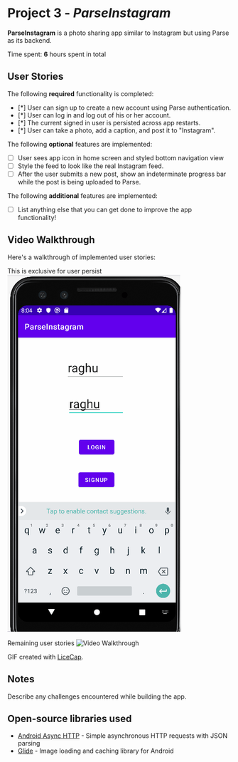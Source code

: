 # Project 3 - *ParseInstagram*

**ParseInstagram** is a photo sharing app similar to Instagram but using Parse as its backend.

Time spent: **6** hours spent in total

## User Stories

The following **required** functionality is completed:

- [*] User can sign up to create a new account using Parse authentication.
- [*] User can log in and log out of his or her account.
- [*] The current signed in user is persisted across app restarts.
- [*] User can take a photo, add a caption, and post it to "Instagram".

The following **optional** features are implemented:

- [ ] User sees app icon in home screen and styled bottom navigation view
- [ ] Style the feed to look like the real Instagram feed.
- [ ] After the user submits a new post, show an indeterminate progress bar while the post is being uploaded to Parse.

The following **additional** features are implemented:

- [ ] List anything else that you can get done to improve the app functionality!

## Video Walkthrough

Here's a walkthrough of implemented user stories:

This is exclusive for user persist
<img src='instapart1userpersist.gif' title='Video Walkthrough' width='' alt='Video Walkthrough' />

Remaining user stories
<img src='instapart1.gif' title='Video Walkthrough' width='' alt='Video Walkthrough' />

GIF created with [LiceCap](http://www.cockos.com/licecap/).

## Notes

Describe any challenges encountered while building the app.

## Open-source libraries used

- [Android Async HTTP](https://github.com/codepath/CPAsyncHttpClient) - Simple asynchronous HTTP requests with JSON parsing
- [Glide](https://github.com/bumptech/glide) - Image loading and caching library for Android
